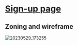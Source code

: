 # [Sign-up page](https://github.com/LaurineDaSilva/ornis/issues/47)

## Zoning and wireframe

![20230529_173255](https://github.com/LaurineDaSilva/ornis/assets/107263089/ceffe071-84f6-4421-8ccf-b0c2b4d1182c)



